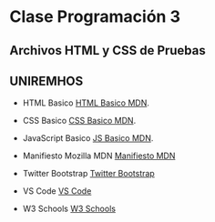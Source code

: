 # Clase Programación 3

## Archivos HTML y CSS de Pruebas

## UNIREMHOS

- HTML Basico [HTML Basico MDN](https://developer.mozilla.org/es/docs/Learn/Getting_started_with_the_web/HTML_basics).

- CSS Basico [CSS Basico MDN](https://developer.mozilla.org/es/docs/Learn/Getting_started_with_the_web/CSS_basics).

- JavaScript Basico [JS Basico MDN](https://developer.mozilla.org/es/docs/Learn/Getting_started_with_the_web/JavaScript_basics).

- Manifiesto Mozilla MDN [Manifiesto MDN](https://www.mozilla.org/es-AR/about/manifesto)

- Twitter Bootstrap [Twitter Bootstrap](https://getbootstrap.com/2.0.2/index.html)

- VS Code [VS Code](https://code.visualstudio.com/)
- W3 Schools [W3 Schools](https://www.w3schools.com/html/default.asp)

